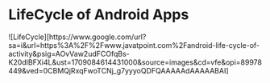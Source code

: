 <H1> LifeCycle of Android Apps</H1>
![LifeCycle][https://www.google.com/url?sa=i&url=https%3A%2F%2Fwww.javatpoint.com%2Fandroid-life-cycle-of-activity&psig=AOvVaw2udFCOfqBs-K20dIBFXi4L&ust=1709084614431000&source=images&cd=vfe&opi=89978449&ved=0CBMQjRxqFwoTCNj_g7yyyoQDFQAAAAAdAAAAABAI]
